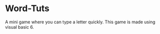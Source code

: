 # Word-Tuts
A mini game where you can type a letter quickly. This game is made using visual basic 6.
